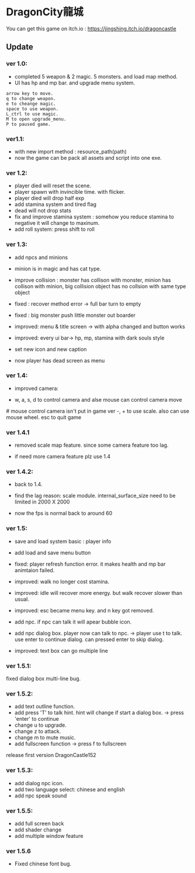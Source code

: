 # DragonCity龍城

You can get this game on itch.io : https://jingshing.itch.io/dragoncastle

## Update

### ver 1.0:

- completed 5 weapon & 2 magic. 5 monsters. and load map method.
- UI has hp and mp bar. and upgrade menu system.

```
arrow key to move.
q to change weapon.
e to cheange magic.
space to use weapon.
L_ctrl to use magic.
M to open upgrade_menu.
P to paused game.
```

### ver1.1:

- with new import method : resource_path(path)
- now the game can be pack all assets and script into one exe.

### ver 1.2:

- player died will reset the scene.
- player spawn with invincible time. with flicker.
- player died will drop half exp
- add stamina system and tired flag
- dead will not drop stats
- fix and improve stamina system : somehow you reduce stamina to negative it will change to maxinum.
- add roll system: press shift to roll

### ver 1.3:

- add npcs and minions

- minion is in magic and has cat type.
- improve collision : monster has collison with monster,  minion has collison with minion, big collision object has no collsion with same type object
- fixed : recover method error -> full bar turn to empty
- fixed : big monster push little monster out boarder
- improved: menu & title screen -> with alpha changed and button works
- improved: every ui bar-> hp, mp, stamina with dark souls style
- set new icon and new caption
- now player has dead screen as menu

### ver 1.4:

- improved camera:

- w, a, s, d to control camera and alse mouse can control camera move

\# mouse control camera isn't put in game ver
-, + to use scale. also can use mouse wheel.
esc to quit game

### ver 1.4.1

- removed scale map feature. since some camera feature too lag.

- if need more camera feature plz use 1.4

### ver 1.4.2:

- back to 1.4.

- find the lag reason: scale module. internal_surface_size need to be limited in 2000 X 2000
- now the fps is normal back to around 60

### ver 1.5:

- save and load system basic : player info

- add load and save menu button
- fixed: player refresh function error. it makes health and mp bar animtaion failed.
- improved: walk no longer cost stamina.
- improved: idle will recover more energy. but walk recover slower than usual.
- improved: esc became menu key. and n key got removed.
- add npc. if npc can talk it will apear bubble icon.
- add npc dialog box. player now can talk to npc.
  -> player use t to talk. use enter to continue dialog. can pressed enter to skip dialog.
- improved: text box can go multiple line

### ver 1.5.1:

fixed dialog box multi-line bug.

### ver 1.5.2:

- add text outline function.
- add press 'T' to talk hint. hint will change if start a dialog box.
   -> press 'enter' to continue
- change u to upgrade.
- change z to attack.
- change m to mute music.
- add fullscreen function -> press f to fullscreen

release first version  DragonCastle152

### ver 1.5.3:

- add dialog npc icon.
- add two language select: chinese and english
- add npc speak sound

### ver 1.5.5:

- add full screen back
- add shader change
- add multiple window feature

### ver 1.5.6

* Fixed chinese font bug.
